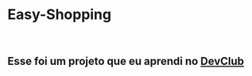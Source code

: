 <h1>Easy-Shopping</h1> 
<br>
<h2>Esse foi um projeto que eu aprendi no <a href="https://rodolfomori.com.br/devclub">DevClub</a></h2>
